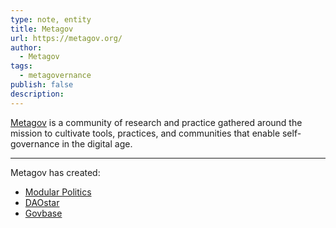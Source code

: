 ```yaml
---
type: note, entity
title: Metagov
url: https://metagov.org/
author:
  - Metagov
tags:
  - metagovernance
publish: false
description: 
---
```


[Metagov](https://metagov.org/) is a community of research and practice gathered around the mission to cultivate tools, practices, and communities that enable self-governance in the digital age.

---

Metagov has created:

- [Modular Politics](/links/Modular%20Politics.md)
- [DAOstar](/links/DAOstar.md)
- [Govbase](/links/Govbase.md)
